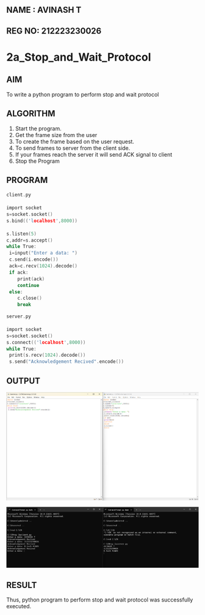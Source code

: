 ## NAME : AVINASH T
## REG NO: 212223230026
# 2a_Stop_and_Wait_Protocol
## AIM 
To write a python program to perform stop and wait protocol
## ALGORITHM
1. Start the program.
2. Get the frame size from the user
3. To create the frame based on the user request.
4. To send frames to server from the client side.
5. If your frames reach the server it will send ACK signal to client
6. Stop the Program
## PROGRAM
```c
client.py

import socket
s=socket.socket()
s.bind(('localhost',8000))

s.listen(5)
c,addr=s.accept()
while True:
 i=input("Enter a data: ")
 c.send(i.encode())
 ack=c.recv(1024).decode()
 if ack:
    print(ack)
    continue
 else:
    c.close()
    break

```
```c
server.py

import socket
s=socket.socket()
s.connect(('localhost',8000))
while True:
 print(s.recv(1024).decode())
 s.send("Acknowledgement Recived".encode())

```

## OUTPUT

![alt text](<Screenshot 2024-09-02 082627.png>)

![alt text](<Screenshot 2024-09-02 084050.png>)
## RESULT
Thus, python program to perform stop and wait protocol was successfully executed.

